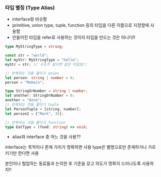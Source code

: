 ### 타입 별칭 (Type Alias)

- interface랑 비슷함
- primitive, union type, tuple, function 등의 타입을 다른 이름으로 지정할때 사용함
- 만들어진 타입을 refer로 사용하는 것이지 타입을 만드는 것은 아니다!!

```ts
type MyStringType = string;

const str = "world";
let myStr: MyStringType = "hello";
myStr = str; // 구조가 같으면 같은 타입임!!

// 반복되는 것을 줄이기 union
let person: string | number = 0;
person = "Mahwin";

type StringOrNumber = string | number;
let another: StringOrNumber = 0;
another = "Anna";
// 반복되는 것을 줄이기 tuple
let PersonTuple = [string, number];
let person2 = ["Mark", 35];

// 반복되는 것을 줄이기 function
type EatType = (food: string) => void;
```

- alias와 interface 중 어느 것을 사용??

interface는 목적이나 존재 가치가 명확하면 사용
type은 별명으로만 존재하거나 가르키기만 한다면 사용

본인이나 협업하는 동료들과 논의한 후 기준을 갖고 의도가 명확히 드러나도록 사용하자!!
